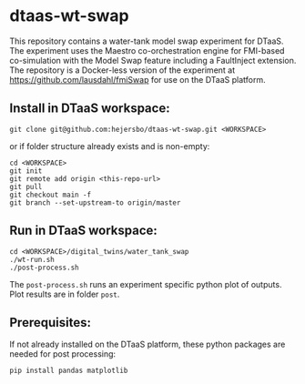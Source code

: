 # dtaas-wt-swap
This repository contains a water-tank model swap experiment for DTaaS. The experiment uses the Maestro co-orchestration engine for FMI-based co-simulation with the Model Swap feature including a FaultInject extension. The repository is a Docker-less version of the experiment at https://github.com/lausdahl/fmiSwap for use on the DTaaS platform.

## Install in DTaaS workspace:
```
git clone git@github.com:hejersbo/dtaas-wt-swap.git <WORKSPACE>
```
or if <WORKSPACE> folder structure already exists and is non-empty:
```
cd <WORKSPACE>
git init
git remote add origin <this-repo-url>
git pull
git checkout main -f
git branch --set-upstream-to origin/master
```

## Run in DTaaS workspace:
```
cd <WORKSPACE>/digital_twins/water_tank_swap
./wt-run.sh
./post-process.sh
```
The `post-process.sh` runs an experiment specific python plot of outputs. Plot results are in folder `post`.

## Prerequisites:
If not already installed on the DTaaS platform, these python packages are needed for post processing:
```
pip install pandas matplotlib
```

